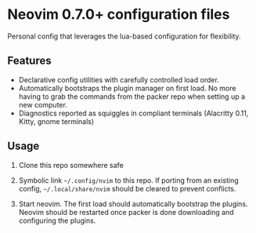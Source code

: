 # Neovim 0.7.0+ configuration files

Personal config that leverages the lua-based configuration for flexibility.

## Features

* Declarative config utilities with carefully controlled load order.
* Automatically bootstraps the plugin manager on first load. No more having to grab the
    commands from the packer repo when setting up a new computer.
* Diagnostics reported as squiggles in compliant terminals (Alacritty 0.11, Kitty, gnome
    terminals)

## Usage

1. Clone this repo somewhere safe

2. Symbolic link `~/.config/nvim` to this repo. If porting from an existing config,
   `~/.local/share/nvim` should be cleared to prevent conflicts.

3. Start neovim. The first load should automatically bootstrap the plugins. Neovim should
   be restarted once packer is done downloading and configuring the plugins.
